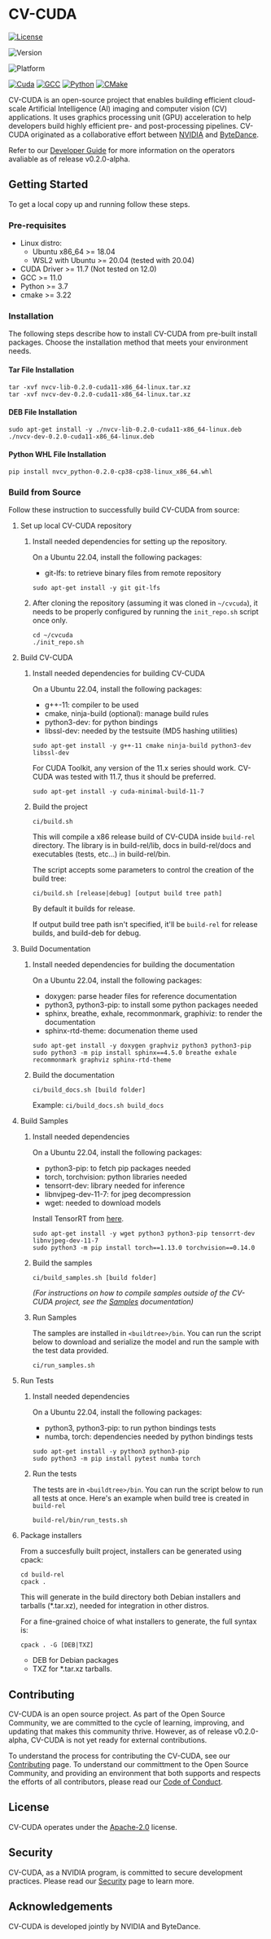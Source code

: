 # CV-CUDA

[![License](https://img.shields.io/badge/License-Apache_2.0-yellogreen.svg)](https://opensource.org/licenses/Apache-2.0)

![Version](https://img.shields.io/badge/Version-v0.2.0--alpha-blue)

![Platform](https://img.shields.io/badge/Platform-linux--64_%7C_win--64_wsl2-gray)

[![Cuda](https://img.shields.io/badge/CUDA-v11.7-%2376B900?logo=nvidia)](https://developer.nvidia.com/cuda-toolkit-archive)
[![GCC](https://img.shields.io/badge/GCC-v11.0-yellow)](https://gcc.gnu.org/gcc-11/changes.html)
[![Python](https://img.shields.io/badge/python-v3.7_%7c_v3.8_%7c_v3.9_%7c_v3.10-blue?logo=python)](https://www.python.org/)
[![CMake](https://img.shields.io/badge/CMake-v3.22-%23008FBA?logo=cmake)](https://cmake.org/)

CV-CUDA is an open-source project that enables building efficient cloud-scale
Artificial Intelligence (AI) imaging and computer vision (CV) applications. It
uses graphics processing unit (GPU) acceleration to help developers build highly
efficient pre- and post-processing pipelines. CV-CUDA originated as a
collaborative effort between [NVIDIA][NVIDIA Develop] and [ByteDance][ByteDance].

Refer to our [Developer Guide](DEVELOPER_GUIDE.md) for more information on the
operators avaliable as of release v0.2.0-alpha.

## Getting Started

To get a local copy up and running follow these steps.

### Pre-requisites

- Linux distro:
  - Ubuntu x86_64 >= 18.04
  - WSL2 with Ubuntu >= 20.04 (tested with 20.04)
- CUDA Driver >= 11.7 (Not tested on 12.0)
- GCC >= 11.0
- Python >= 3.7
- cmake >= 3.22

### Installation

The following steps describe how to install CV-CUDA from pre-built install
packages. Choose the installation method that meets your environment needs.

#### Tar File Installation

```shell
tar -xvf nvcv-lib-0.2.0-cuda11-x86_64-linux.tar.xz
tar -xvf nvcv-dev-0.2.0-cuda11-x86_64-linux.tar.xz
```

#### DEB File Installation

```shell
sudo apt-get install -y ./nvcv-lib-0.2.0-cuda11-x86_64-linux.deb ./nvcv-dev-0.2.0-cuda11-x86_64-linux.deb
```

#### Python WHL File Installation

```shell
pip install nvcv_python-0.2.0-cp38-cp38-linux_x86_64.whl
```

### Build from Source

Follow these instruction to successfully build CV-CUDA from source:

1. Set up local CV-CUDA repository

    1. Install needed dependencies for setting up the repository.

       On a Ubuntu 22.04, install the following packages:
       - git-lfs: to retrieve binary files from remote repository

       ```shell
       sudo apt-get install -y git git-lfs
       ```

    2. After cloning the repository (assuming it was cloned in `~/cvcuda`),
       it needs to be properly configured by running the `init_repo.sh` script once only.

       ```shell
       cd ~/cvcuda
       ./init_repo.sh
       ```

1. Build CV-CUDA

    1. Install needed dependencies for building CV-CUDA

       On a Ubuntu 22.04, install the following packages:
       - g++-11: compiler to be used
       - cmake, ninja-build (optional): manage build rules
       - python3-dev: for python bindings
       - libssl-dev: needed by the testsuite (MD5 hashing utilities)

       ```shell
       sudo apt-get install -y g++-11 cmake ninja-build python3-dev libssl-dev
       ```

       For CUDA Toolkit, any version of the 11.x series should work.
       CV-CUDA was tested with 11.7, thus it should be preferred.

       ```shell
       sudo apt-get install -y cuda-minimal-build-11-7
       ```

    2. Build the project

       ```shell
       ci/build.sh
       ```

       This will compile a x86 release build of CV-CUDA inside `build-rel` directory.
       The library is in build-rel/lib, docs in build-rel/docs and executables
       (tests, etc...) in build-rel/bin.

       The script accepts some parameters to control the creation of the build tree:

       ```shell
       ci/build.sh [release|debug] [output build tree path]
       ```

       By default it builds for release.

       If output build tree path isn't specified, it'll be `build-rel` for release
       builds, and build-deb for debug.

1. Build Documentation

    1. Install needed dependencies for building the documentation

       On a Ubuntu 22.04, install the following packages:
       - doxygen: parse header files for reference documentation
       - python3, python3-pip: to install some python packages needed
       - sphinx, breathe, exhale, recommonmark, graphiviz: to render the documentation
       - sphinx-rtd-theme: documenation theme used

       ```shell
       sudo apt-get install -y doxygen graphviz python3 python3-pip
       sudo python3 -m pip install sphinx==4.5.0 breathe exhale recommonmark graphviz sphinx-rtd-theme
       ```

    2. Build the documentation
       ```shell
       ci/build_docs.sh [build folder]
       ```

       Example:
       `ci/build_docs.sh build_docs`

1. Build Samples

   1. Install needed dependencies

       On a Ubuntu 22.04, install the following packages:
       - python3-pip: to fetch pip packages needed
       - torch, torchvision: python libraries needed
       - tensorrt-dev: library needed for inference
       - libnvjpeg-dev-11-7: for jpeg decompression
       - wget: needed to download models

       Install TensorRT from [here](https://developer.nvidia.com/tensorrt).

       ```shell
       sudo apt-get install -y wget python3 python3-pip tensorrt-dev libnvjpeg-dev-11-7
       sudo python3 -m pip install torch==1.13.0 torchvision==0.14.0
       ```

   2. Build the samples

       ```shell
       ci/build_samples.sh [build folder]
       ```

       _(For instructions on how to compile samples outside of the CV-CUDA project,
       see the [Samples](samples/README.md) documentation)_

   3. Run Samples

       The samples are installed in `<buildtree>/bin`. You can run the script below
       to download and serialize the model and run the sample with the test data
       provided.

       ```shell
       ci/run_samples.sh
       ```

1. Run Tests

   1. Install needed dependencies

       On a Ubuntu 22.04, install the following packages:
       - python3, python3-pip: to run python bindings tests
       - numba, torch: dependencies needed by python bindings tests

       ```shell
       sudo apt-get install -y python3 python3-pip
       sudo python3 -m pip install pytest numba torch
       ```

   2. Run the tests

       The tests are in `<buildtree>/bin`. You can run the script below to run all
       tests at once. Here's an example when build tree is created in `build-rel`

       ```shell
       build-rel/bin/run_tests.sh
       ```

1. Package installers

   From a succesfully built project, installers can be generated using cpack:

   ```shell
   cd build-rel
   cpack .
   ```

   This will generate in the build directory both Debian installers and tarballs
   (\*.tar.xz), needed for integration in other distros.

   For a fine-grained choice of what installers to generate, the full syntax is:

   ```shell
   cpack . -G [DEB|TXZ]
   ```

   - DEB for Debian packages
   - TXZ for \*.tar.xz tarballs.

## Contributing

CV-CUDA is an open source project. As part of the Open Source Community, we are
committed to the cycle of learning, improving, and updating that makes this
community thrive. However, as of release v0.2.0-alpha, CV-CUDA is not yet ready
for external contributions.

To understand the process for contributing the CV-CUDA, see our
[Contributing](CONTRIBUTING.md) page. To understand our committment to the Open
Source Community, and providing an environment that both supports and respects
the efforts of all contributors, please read our
[Code of Conduct](CODE_OF_CONDUCT.md).

## License

CV-CUDA operates under the [Apache-2.0](LICENSE.md) license.

## Security

CV-CUDA, as a NVIDIA program, is committed to secure development practices.
Please read our [Security](SECURITY.md) page to learn more.

## Acknowledgements

CV-CUDA is developed jointly by NVIDIA and ByteDance.

[NVIDIA Develop]: https://developer.nvidia.com/
[ByteDance]: https://www.bytedance.com/
